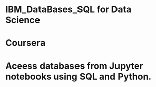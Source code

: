 # IBM_DataBases_SQL for Data Science
# Coursera
# Aceess databases from Jupyter notebooks using SQL and Python.

